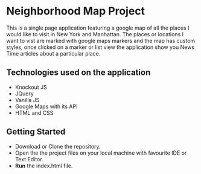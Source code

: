 # Neighborhood Map Project

This is a single page application featuring a google map of all the places I would like to visit in New York and Manhattan. The places or locations I want to vist are marked with google maps markers and the map has custom styles, once clicked on a marker or list view the application show you News Time articles about a particular place. 

## Technologies used on the application
*	Knockout JS 
*	JQuery
*	Vanilla JS
*	Google Maps with its API 
*	HTML and CSS

## Getting Started
* 	Download or Clone the repository.
*	Open the the project files on your local machine with favourite IDE or Text Editor.
*	**Run** the index.html file.

